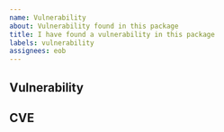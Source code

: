 ```yaml
---
name: Vulnerability
about: Vulnerability found in this package
title: I have found a vulnerability in this package
labels: vulnerability
assignees: eob
---
```


Vulnerability
-------
<!-- Please describe the vulnerability and how to exploit it -->

CVE
-------
<!-- Please enter related CVE if this vulnerability has been reported -->
